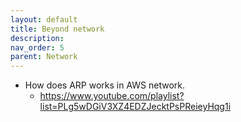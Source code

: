```yaml
---
layout: default
title: Beyond network
description: 
nav_order: 5
parent: Network
---
```


* How does ARP works in AWS network.
  + https://www.youtube.com/playlist?list=PLg5wDGiV3XZ4EDZJecktPsPReieyHqg1i

